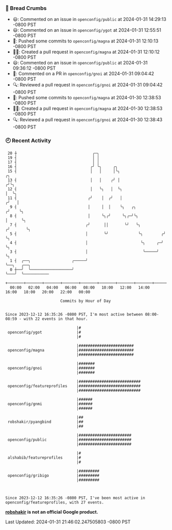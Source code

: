 ### 🍞 Bread Crumbs

 * 😃: Commented on an issue in `openconfig/public` at 2024-01-31 14:29:13 -0800 PST
 * 😃: Commented on an issue in `openconfig/ygot` at 2024-01-31 12:55:51 -0800 PST
 * 🚢: Pushed some commits to `openconfig/magna` at 2024-01-31 12:10:13 -0800 PST
 * ✍🏼: Created a pull request in `openconfig/magna` at 2024-01-31 12:10:12 -0800 PST
 * 😃: Commented on an issue in `openconfig/public` at 2024-01-31 09:36:12 -0800 PST
 * 💬: Commented on a PR in  `openconfig/gnoi` at 2024-01-31 09:04:42 -0800 PST
 * 🔍: Reviewed a pull request in  `openconfig/gnoi` at 2024-01-31 09:04:42 -0800 PST
 * 🚢: Pushed some commits to `openconfig/magna` at 2024-01-30 12:38:53 -0800 PST
 * ✍🏼: Created a pull request in `openconfig/magna` at 2024-01-30 12:38:53 -0800 PST
 * 🔍: Reviewed a pull request in  `openconfig/gnoi` at 2024-01-30 12:38:43 -0800 PST

### 🕘 Recent Activity
```
 20 ┼                                 ╭─╮
 19 ┤                                 │ │
 17 ┤                                 │ │
 16 ┤                                ╭╯ ╰╮     ╭╮
 15 ┤                                │   │     │╰╮                       ╭╮
 13 ┤                                │   │    ╭╯ │                      ╭╯╰╮
 12 ┤                                │   ╰╮   │  ╰╮                     │  ╰╮
 11 ┤                               ╭╯    │  ╭╯   │                    ╭╯   │
  9 ┤                               │     │  │    ╰╮   ╭╮             ╭╯    ╰╮
  8 ┤                               │     ╰╮╭╯     ╰╮╭─╯╰╮            │      ╰╮
  7 ┤                              ╭╯      ││       ╰╯   ╰╮          ╭╯       ╰╮
  5 ┤                              │       ╰╯             ╰╮        ╭╯         ╰╮
  4 ┤                              │                       ╰╮     ╭─╯           ╰╮
  3 ┤                              │                        ╰─────╯              ╰╮
  1 ┤  ╭──╮                  ╭─────╯                                              ╰──╮   ╭──╮
  0 ┼──╯  ╰──────────────────╯                                                       ╰───╯  ╰───────────
    +───────+───────+───────+───────+───────+───────+───────+───────+───────+───────+───────+───────+────
  00:00   02:00   04:00   06:00   08:00   10:00   12:00   14:00   16:00   18:00   20:00   22:00   00:00   

						Commits by Hour of Day


Since 2023-12-12 16:35:26 -0800 PST, I'm most active between 08:00-08:59 - with 22 events in that hour.

```



```
                               |#
 openconfig/ygot               |#
                               |#

                               |########################
 openconfig/magna              |########################
                               |########################

                               |#######
 openconfig/gnoi               |#######
                               |#######

                               |###########################
 openconfig/featureprofiles    |###########################
                               |###########################

                               |######
 openconfig/gnmi               |######
                               |######

                               |##
 robshakir/pyangbind           |##
                               |##

                               |#######################
 openconfig/public             |#######################
                               |#######################

                               |#
 alshabib/featureprofiles      |#
                               |#

                               |#########
 openconfig/gribigo            |#########
                               |#########



Since 2023-12-12 16:35:26 -0800 PST, I've been most active in openconfig/featureprofiles, with 27 events.

```
**[robshakir](mailto:robjs@google.com) is not an official Google product.**  


Last Updated: 2024-01-31 21:46:02.247505803 -0800 PST
